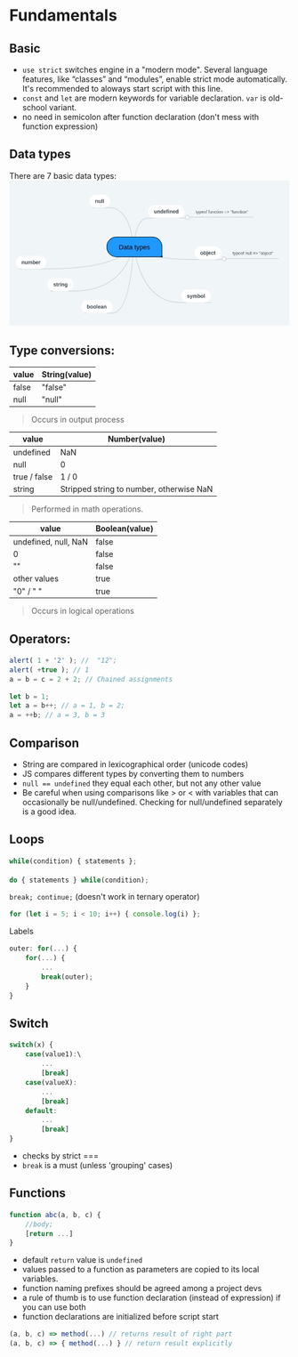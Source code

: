 # Fundamentals

## Basic
- `use strict` switches engine in a "modern mode". Several language features, like “classes” and “modules”, enable strict mode automatically. It's recommended to aloways start script with this line.
- `const` and `let` are modern keywords for variable declaration. `var` is old-school variant.
- no need in semicolon after function declaration (don't mess with function expression)

## Data types
There are 7 basic data types:
![data types](assets/pictures/data_types.jpg)
## Type conversions:

| value  | String(value) |
| ------------- | ------------- |
| false | "false"  |
|null  | "null"  |
> Occurs in output process

| value  | Number(value) |
| ------------- | ------------- |
| undefined | NaN  |
|null  | 0  |
|true / false | 1 / 0  |
|string  | Stripped string to number, otherwise NaN |
> Performed in math operations.

| value  | Boolean(value) |
| ------------- | ------------- |
| undefined, null, NaN | false  |
| 0  | false  |
| "" | false  |
| other values | true |
| "0" / " "  | true |
> Occurs in logical operations

## Operators:

```javascript
alert( 1 + '2' ); //  "12";
alert( +true ); // 1
a = b = c = 2 + 2; // Chained assignments
```
```javascript
let b = 1;
let a = b++; // a = 1, b = 2;
a = ++b; // a = 3, b = 3
```
## Comparison
- String are compared in lexicographical order (unicode codes)
- JS compares different types by converting them to numbers
- `null == undefined` they equal each other, but not any other value
- Be careful when using comparisons like > or < with variables that can occasionally be null/undefined. Checking for null/undefined separately is a good idea.

##  Loops

```javascript
while(condition) { statements };

do { statements } while(condition);
```
`break; continue;` (doesn't work in ternary operator)
```javascript
for (let i = 5; i < 10; i++) { console.log(i) };
```
Labels
```javascript
outer: for(...) {
	for(...) {
		...
		break(outer);
	}
}
```
## Switch

```javascript
switch(x) {
	case(value1):\
		...
		[break]
	case(valueX):
		...
		[break]
	default:
		...
		[break]
}
```
- checks by strict ===
- `break` is a must (unless 'grouping' cases)
## Functions
```javascript
function abc(a, b, c) {
	//body;
	[return ...]
}
```
- default `return` value is `undefined`
- values passed to a function as parameters are copied to its local variables.
- function naming prefixes should be agreed among a project devs
- a rule of thumb is to use function declaration (instead of expression) if you can use both
- function declarations are initialized before script start

```javascript
(a, b, c) => method(...) // returns result of right part
(a, b, c) => { method(...) } // return result explicitly
```
